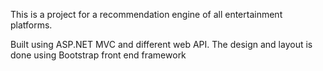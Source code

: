 
This is a project for a recommendation engine of all entertainment platforms. 

Built using ASP.NET MVC and different web API. The design and layout is done using Bootstrap front end framework
